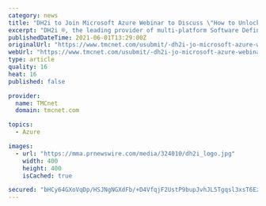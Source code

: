 ```yaml
---
category: news
title: "DH2i to Join Microsoft Azure Webinar to Discuss \"How to Unlock Free SQL Server Licenses and Hybrid DR with DH2i\""
excerpt: "DH2i ®, the leading provider of multi-platform Software Defined Perimeter (SDP) and Smart Availability™ software, today announced it will join a Microsoft Azure Webinar to discuss \" How to Unlock Free SQL Server Licenses and Hybrid DR with DH2i ."
publishedDateTime: 2021-06-01T13:29:00Z
originalUrl: "https://www.tmcnet.com/usubmit/-dh2i-jo-microsoft-azure-webinar-discuss-how-unlock-/2021/06/01/9381324.htm"
webUrl: "https://www.tmcnet.com/usubmit/-dh2i-jo-microsoft-azure-webinar-discuss-how-unlock-/2021/06/01/9381324.htm"
type: article
quality: 16
heat: 16
published: false

provider:
  name: TMCnet
  domain: tmcnet.com

topics:
  - Azure

images:
  - url: "https://mma.prnewswire.com/media/324010/dh2i_logo.jpg"
    width: 400
    height: 400
    isCached: true

secured: "bHCy64GXoVqDp/HSJNgNGXdFb/+D4VfqjF2UstP9bupJvhJL5Tgqsl3xsT6Ez76GTgzOgguSOzTBVOudUiV/PZXK9GDJ3f/FUtA6G0a0mhAtLiIrHWFn4YorKkE7L+weGup7MEHGad1bHVvRGpDI87af2SkAQKv8Li4L6Li572Tkg20DrtXKajQfc8uX0CeuzvkfdRSgCSCUwfa6jUtGAnrom//LdmO/oQSNHNpKEkx+fpWbKAfO2wa3ZBWdbeyh641zXkxzUvBp7J2nTYsrvrnNPCBW2OByPFYNh9l5BG4MW1EywlTg8dnEAs5K4nHRzrwbqhstfmEKj4tHz+K4ucgWVskSnEqPs4EcbY5mfws=;1TUjO/8LiSExbyeitF7NLA=="
---
```


